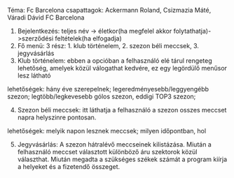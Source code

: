 Téma: Fc Barcelona
csapattagok: Ackermann Roland, Csizmazia Máté, Váradi Dávid
FC Barcelona

1.	Bejelentkezés: teljes név -> életkor(ha megfelel akkor folytathatja)->szerződési feltételek(ha elfogadja)
2.	Fő menü: 3 rész: 1. klub történelem, 2. szezon béli meccsek, 3. jegyvásárlás
3.	Klub történelem: ebben a opcióban a felhasználó elé tárul rengeteg lehetőség, amelyek közül válogathat kedvére, ez egy legördülő menűsor lesz látható

lehetőségek: hány éve szerepelnek; legeredményesebb/leggyengébb szezon; legtöbb/legkevesebb gólos szezon, eddigi TOP3 szezon;

4.	Szezon béli meccsek: itt láthatja a felhasználó a szezon osszes meccset napra helyszinre pontosan.

lehetőségek: melyik napon lesznek meccsek; milyen időpontban, hol

5.	Jegyvásárlás: A szezon hátralévő meccseinek kilistázása. Miután a felhasználó meccset választott különböző áru szektorok közül választhat. Miután megadta a szükséges székek számát a program kiírja a helyeket és a fizetendő összeget.

 
 

